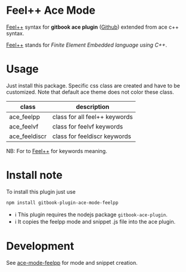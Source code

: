 # Feel++ Ace Mode

[Feel++](https://github.com/feelpp/feelpp) syntax for **gitbook ace plugin** ([Github](https://github.com/ymcatar/gitbook-plugin-ace))
extended from ace c++ syntax.

[Feel++](https://github.com/feelpp/feelpp) stands for _Finite Element Embedded language using C++_.

# Usage

Just install this package.
Specific css class are created and have to be customized.
Note that default ace theme does not color these class.

| class | description |
| --- | --- |
| ace_feelpp | class for all feel++ keywords |
| ace_feelvf | class for feelvf keywords |
| ace_feeldiscr | class for feeldiscr keywords |

NB: For to [Feel++](https://github.com/feelpp/feelpp) for keywords meaning.

# Install note

To install this plugin just use

```sh
npm install gitbook-plugin-ace-mode-feelpp
```

- :information_source: This plugin requires the nodejs package `gitbook-ace-plugin`.
- :information_source: It copies the feelpp mode and snippet .js file into the ace plugin.

# Development

See [ace-mode-feelpp](https://github.com/gdolle/ace-mode-feelpp) for mode and snippet creation.
